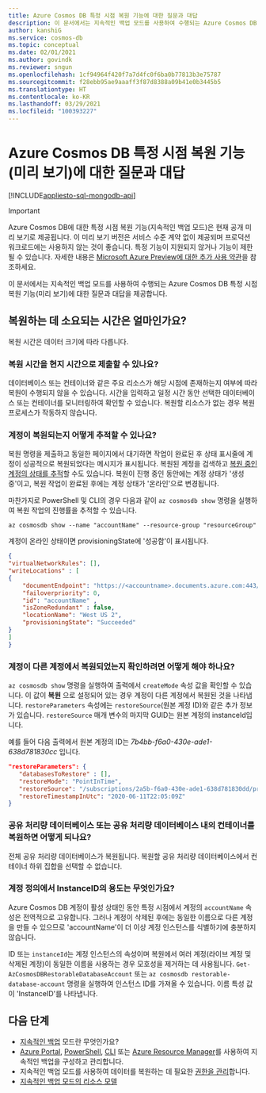 ```yaml
---
title: Azure Cosmos DB 특정 시점 복원 기능에 대한 질문과 대답
description: 이 문서에서는 지속적인 백업 모드를 사용하여 수행되는 Azure Cosmos DB 특정 시점 복원 기능에 대한 질문과 대답을 제공합니다.
author: kanshiG
ms.service: cosmos-db
ms.topic: conceptual
ms.date: 02/01/2021
ms.author: govindk
ms.reviewer: sngun
ms.openlocfilehash: 1cf94964f420f7a7d4fc0f6ba0b77813b3e75787
ms.sourcegitcommit: f28ebb95ae9aaaff3f87d8388a09b41e0b3445b5
ms.translationtype: HT
ms.contentlocale: ko-KR
ms.lasthandoff: 03/29/2021
ms.locfileid: "100393227"
---
```

# <a name="frequently-asked-questions-on-the-azure-cosmos-db-point-in-time-restore-feature-preview"></a>Azure Cosmos DB 특정 시점 복원 기능(미리 보기)에 대한 질문과 대답
[!INCLUDE[appliesto-sql-mongodb-api](includes/appliesto-sql-mongodb-api.md)]

> [!IMPORTANT]
> Azure Cosmos DB에 대한 특정 시점 복원 기능(지속적인 백업 모드)은 현재 공개 미리 보기로 제공됩니다.
> 이 미리 보기 버전은 서비스 수준 계약 없이 제공되며 프로덕션 워크로드에는 사용하지 않는 것이 좋습니다. 특정 기능이 지원되지 않거나 기능이 제한될 수 있습니다.
> 자세한 내용은 [Microsoft Azure Preview에 대한 추가 사용 약관](https://azure.microsoft.com/support/legal/preview-supplemental-terms/)을 참조하세요.

이 문서에서는 지속적인 백업 모드를 사용하여 수행되는 Azure Cosmos DB 특정 시점 복원 기능(미리 보기)에 대한 질문과 대답을 제공합니다.

## <a name="how-much-time-does-it-takes-to-restore"></a>복원하는 데 소요되는 시간은 얼마인가요?
복원 시간은 데이터 크기에 따라 다릅니다.

### <a name="can-i-submit-the-restore-time-in-local-time"></a>복원 시간을 현지 시간으로 제출할 수 있나요?
데이터베이스 또는 컨테이너와 같은 주요 리소스가 해당 시점에 존재하는지 여부에 따라 복원이 수행되지 않을 수 있습니다. 시간을 입력하고 일정 시간 동안 선택한 데이터베이스 또는 컨테이너를 모니터링하여 확인할 수 있습니다. 복원할 리소스가 없는 경우 복원 프로세스가 작동하지 않습니다.

### <a name="how-can-i-track-if-an-account-is-being-restored"></a>계정이 복원되는지 어떻게 추적할 수 있나요?
복원 명령을 제출하고 동일한 페이지에서 대기하면 작업이 완료된 후 상태 표시줄에 계정이 성공적으로 복원되었다는 메시지가 표시됩니다. 복원된 계정을 검색하고 [복원 중인 계정의 상태를 추적](continuous-backup-restore-portal.md#track-restore-status)할 수도 있습니다. 복원이 진행 중인 동안에는 계정 상태가 '생성 중'이고, 복원 작업이 완료된 후에는 계정 상태가 '온라인'으로 변경됩니다.

마찬가지로 PowerShell 및 CLI의 경우 다음과 같이 `az cosmosdb show` 명령을 실행하여 복원 작업의 진행률을 추적할 수 있습니다.

```azurecli-interactive
az cosmosdb show --name "accountName" --resource-group "resourceGroup"
```

계정이 온라인 상태이면 provisioningState에 '성공함'이 표시됩니다.

```json
{
"virtualNetworkRules": [],
"writeLocations" : [
{
    "documentEndpoint": "https://<accountname>.documents.azure.com:443/", 
    "failoverpriority": 0,
    "id": "accountName" ,
    "isZoneRedundant" : false, 
    "locationName": "West US 2", 
    "provisioningState": "Succeeded"
}
]
}
```

### <a name="how-can-i-find-out-whether-an-account-was-restored-from-another-account"></a>계정이 다른 계정에서 복원되었는지 확인하려면 어떻게 해야 하나요?
`az cosmosdb show` 명령을 실행하여 출력에서 `createMode` 속성 값을 확인할 수 있습니다. 이 값이 **복원** 으로 설정되어 있는 경우 계정이 다른 계정에서 복원된 것을 나타냅니다. `restoreParameters` 속성에는 `restoreSource`(원본 계정 ID)와 같은 추가 정보가 있습니다. `restoreSource` 매개 변수의 마지막 GUID는 원본 계정의 instanceId입니다.

예를 들어 다음 출력에서 원본 계정의 ID는 *7b4bb-f6a0-430e-ade1-638d781830cc* 입니다.

```json
"restoreParameters": {
   "databasesToRestore" : [],
   "restoreMode": "PointInTime",
   "restoreSource": "/subscriptions/2a5b-f6a0-430e-ade1-638d781830dd/providers/Microsoft.DocumentDB/locations/westus/restorableDatabaseAccounts/7b4bb-f6a0-430e-ade1-638d781830cc",
   "restoreTimestampInUtc": "2020-06-11T22:05:09Z"
}
```

### <a name="what-happens-when-i-restore-a-shared-throughput-database-or-a-container-within-a-shared-throughput-database"></a>공유 처리량 데이터베이스 또는 공유 처리량 데이터베이스 내의 컨테이너를 복원하면 어떻게 되나요?
전체 공유 처리량 데이터베이스가 복원됩니다. 복원할 공유 처리량 데이터베이스에서 컨테이너 하위 집합을 선택할 수 없습니다.

### <a name="what-is-the-use-of-instanceid-in-the-account-definition"></a>계정 정의에서 InstanceID의 용도는 무엇인가요?
Azure Cosmos DB 계정이 활성 상태인 동안 특정 시점에서 계정의 `accountName` 속성은 전역적으로 고유합니다. 그러나 계정이 삭제된 후에는 동일한 이름으로 다른 계정을 만들 수 있으므로 'accountName'이 더 이상 계정 인스턴스를 식별하기에 충분하지 않습니다. 

ID 또는 `instanceId`는 계정 인스턴스의 속성이며 복원에서 여러 계정(라이브 계정 및 삭제된 계정)이 동일한 이름을 사용하는 경우 모호성을 제거하는 데 사용됩니다. `Get-AzCosmosDBRestorableDatabaseAccount` 또는 `az cosmosdb restorable-database-account` 명령을 실행하여 인스턴스 ID를 가져올 수 있습니다. 이름 특성 값이 'InstanceID'를 나타냅니다.

## <a name="next-steps"></a>다음 단계

* [지속적인 백업](continuous-backup-restore-introduction.md) 모드란 무엇인가요?
* [Azure Portal](continuous-backup-restore-portal.md), [PowerShell](continuous-backup-restore-powershell.md), [CLI](continuous-backup-restore-command-line.md) 또는 [Azure Resource Manager](continuous-backup-restore-template.md)를 사용하여 지속적인 백업을 구성하고 관리합니다.
* 지속적인 백업 모드를 사용하여 데이터를 복원하는 데 필요한 [권한을 관리](continuous-backup-restore-permissions.md)합니다.
* [지속적인 백업 모드의 리소스 모델](continuous-backup-restore-resource-model.md)